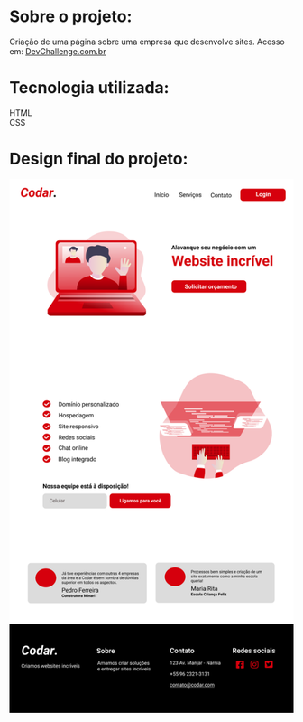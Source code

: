 # Sobre o projeto:
Criação de uma página sobre uma empresa que desenvolve sites. Acesso em: <a href="https://devchallenge.now.sh/"> DevChallenge.com.br</a>

# Tecnologia utilizada: 
HTML<br>
CSS

# Design final do projeto:
<img src="design/desktop.png">
